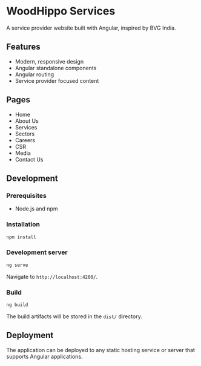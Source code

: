 # WoodHippo Services

A service provider website built with Angular, inspired by BVG India.

## Features

- Modern, responsive design
- Angular standalone components
- Angular routing
- Service provider focused content

## Pages

- Home
- About Us
- Services
- Sectors
- Careers
- CSR
- Media
- Contact Us

## Development

### Prerequisites

- Node.js and npm

### Installation

```bash
npm install
```

### Development server

```bash
ng serve
```

Navigate to `http://localhost:4200/`.

### Build

```bash
ng build
```

The build artifacts will be stored in the `dist/` directory.

## Deployment

The application can be deployed to any static hosting service or server that supports Angular applications.